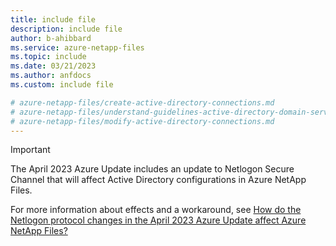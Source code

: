 ```yaml
---
title: include file
description: include file
author: b-ahibbard
ms.service: azure-netapp-files
ms.topic: include
ms.date: 03/21/2023
ms.author: anfdocs
ms.custom: include file

# azure-netapp-files/create-active-directory-connections.md
# azure-netapp-files/understand-guidelines-active-directory-domain-service-site.md
# azure-netapp-files/modify-active-directory-connections.md
---
```


>[!IMPORTANT]
>The April 2023 Azure Update includes an update to Netlogon Secure Channel that will affect Active Directory configurations in Azure NetApp Files. 
>
>For more information about effects and a workaround, see [How do the Netlogon protocol changes in the April 2023 Azure Update affect Azure NetApp Files?](../faq-smb.md#how-do-the-netlogon-protocol-changes-in-the-april-2023-azure-update-affect-azure-netapp-files)
